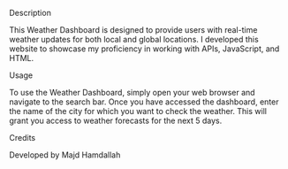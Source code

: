 Description

This Weather Dashboard is designed to provide users with real-time weather updates for both local and global locations. I developed this website to showcase my proficiency in working with APIs, JavaScript, and HTML.


Usage

To use the Weather Dashboard, simply open your web browser and navigate to the search bar. Once you have accessed the dashboard, enter the name of the city for which you want to check the weather. This will grant you access to weather forecasts for the next 5 days.

Credits

Developed by Majd Hamdallah
